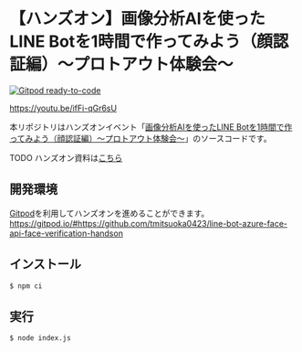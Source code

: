 # 【ハンズオン】画像分析AIを使ったLINE Botを1時間で作ってみよう（顔認証編）～プロトアウト体験会～

[![Gitpod ready-to-code](https://img.shields.io/badge/Gitpod-ready--to--code-blue?logo=gitpod)](https://gitpod.io/#https://github.com/tmitsuoka0423/line-bot-azure-face-api-face-verification-handson)

https://youtu.be/ifFi-qGr6sU

本リポジトリはハンズオンイベント「[画像分析AIを使ったLINE Botを1時間で作ってみよう（顔認証編）～プロトアウト体験会～](https://protoout.connpass.com/event/213633/)」のソースコードです。

TODO ハンズオン資料は[こちら](https://zenn.dev/tmitsuoka0423/books/b21e50db77ff1eab89a3)

## 開発環境

[Gitpod](https://www.gitpod.io/)を利用してハンズオンを進めることができます。  
https://gitpod.io/#https://github.com/tmitsuoka0423/line-bot-azure-face-api-face-verification-handson

## インストール

```bash
$ npm ci
```

## 実行

```bash
$ node index.js
```

